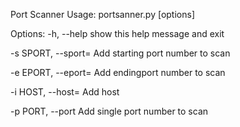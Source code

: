 Port Scanner
Usage: portsanner.py [options]

Options:
  -h, --help                 show this help message and exit
  
  
  -s SPORT, --sport=         Add starting port number to scan
  
  
  -e EPORT, --eport=         Add endingport number to scan
  
  
  -i HOST, --host=           Add host
  
  
  -p PORT, --port            Add single port number to scan
  


